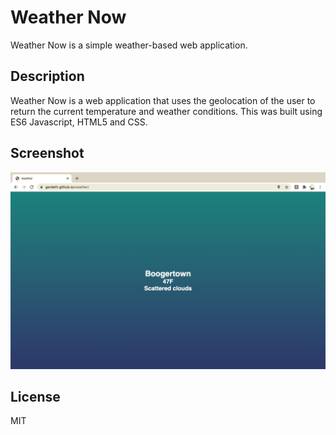 # Weather Now
Weather Now is a simple weather-based web application.

## Description
Weather Now is a web application that uses the geolocation of the user to return the current temperature and weather conditions. This was built using ES6 Javascript, HTML5 and CSS.

## Screenshot

![Weather Now screenshot](https://github.com/Gerdeth/Weather-now/blob/main/Screen%20Shot%202021-02-28%20at%207.30.13%20AM.png)

## License
MIT


